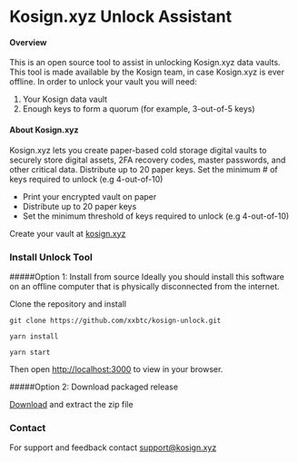 # Kosign.xyz Unlock Assistant


#### Overview
This is an open source tool to assist in unlocking Kosign.xyz data vaults.
This tool is made available by the Kosign team, in case Kosign.xyz is ever offline.
In order to unlock your vault you will need:
1. Your Kosign data vault 
2. Enough keys to form a quorum (for example, 3-out-of-5 keys)


#### About Kosign.xyz
Kosign.xyz lets you create paper-based cold storage digital vaults to securely 
store digital assets, 2FA recovery codes, master passwords, and other critical data.
Distribute up to 20 paper keys. Set the minimum # of keys required to unlock (e.g 4-out-of-10) 
 
* Print your encrypted vault on paper 
* Distribute up to 20 paper keys 
* Set the minimum threshold of keys required to unlock (e.g 4-out-of-10) 

 
Create your vault at [kosign.xyz](https://kosign.xyz)


### Install Unlock Tool

#####Option 1: Install from source
Ideally you should install this software on an offline 
computer that is physically disconnected from the internet. 

Clone the repository and install

```git clone https://github.com/xxbtc/kosign-unlock.git```

```yarn install```

```yarn start```

Then open [http://localhost:3000](http://localhost:3000) to view in your browser.

#####Option 2: Download packaged release

[Download](https://github.com/xxbtc/kosign-unlock/releases/download/v1.0/kosign-unlock-v1.0.zip) 
 and extract the zip file 




### Contact
For support and feedback contact [support@kosign.xyz](mailto:support@kosign.xyz)
